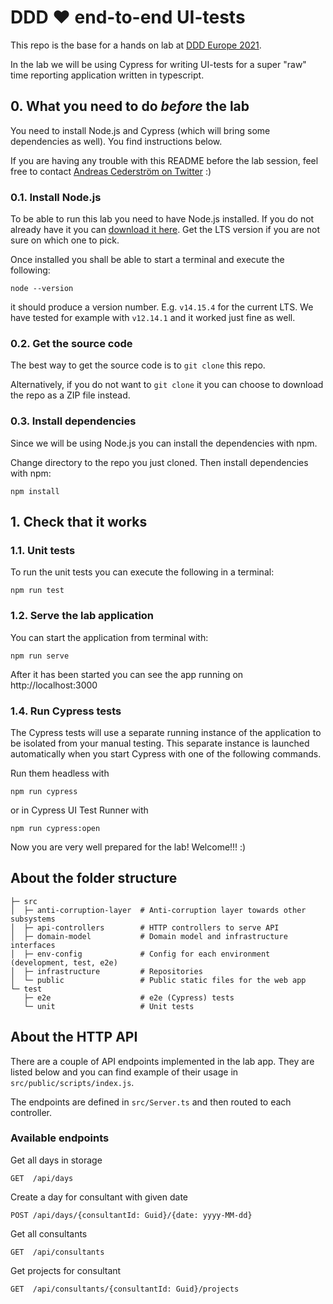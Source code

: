 # DDD ❤️ end-to-end UI-tests

This repo is the base for a hands on lab at [DDD Europe 2021](https://dddeurope.com/2021/).

In the lab we will be using Cypress for writing UI-tests for a super "raw" time reporting application written in typescript.

## 0. What you need to do _before_ the lab

You need to install Node.js and Cypress (which will bring some dependencies as well). You find instructions below.

If you are having any trouble with this README before the lab session, feel free to contact [Andreas Cederström on Twitter](https://twitter.com/a_cederstrom) :)

### 0.1. Install Node.js

To be able to run this lab you need to have Node.js installed. If you do not already have it you can [download it here](https://nodejs.org/en/download/). Get the LTS version if you are not sure on which one to pick.

Once installed you shall be able to start a terminal and execute the following:

```console
node --version
```

it should produce a version number. E.g. `v14.15.4` for the current LTS. We have tested for example with `v12.14.1` and it worked just fine as well.

### 0.2. Get the source code

The best way to get the source code is to `git clone` this repo.

Alternatively, if you do not want to `git clone` it you can choose to download the repo as a ZIP file instead.

### 0.3. Install dependencies

Since we will be using Node.js you can install the dependencies with npm.

Change directory to the repo you just cloned. Then install dependencies with npm:

```console
npm install
```

## 1. Check that it works

### 1.1. Unit tests

To run the unit tests you can execute the following in a terminal:

```console
npm run test
```

### 1.2. Serve the lab application

You can start the application from terminal with:

```console
npm run serve
```

After it has been started you can see the app running on http://localhost:3000

### 1.4. Run Cypress tests

The Cypress tests will use a separate running instance of the application to be isolated from your manual testing. This separate instance is launched automatically when you start Cypress with one of the following commands.

Run them headless with

```console
npm run cypress
```

or in Cypress UI Test Runner with

```console
npm run cypress:open
```

Now you are very well prepared for the lab! Welcome!!! :)

## About the folder structure

```
├─ src
│  ├─ anti-corruption-layer  # Anti-corruption layer towards other subsystems
│  ├─ api-controllers        # HTTP controllers to serve API
│  ├─ domain-model           # Domain model and infrastructure interfaces
│  ├─ env-config             # Config for each environment (development, test, e2e)
│  ├─ infrastructure         # Repositories
│  └─ public                 # Public static files for the web app
└─ test
   ├─ e2e                    # e2e (Cypress) tests
   └─ unit                   # Unit tests
```

## About the HTTP API

There are a couple of API endpoints implemented in the lab app. They are listed below and you can find example of their usage in `src/public/scripts/index.js`.

The endpoints are defined in `src/Server.ts` and then routed to each controller.

### Available endpoints

Get all days in storage

```
GET  /api/days
```

Create a day for consultant with given date

```
POST /api/days/{consultantId: Guid}/{date: yyyy-MM-dd}
```

Get all consultants

```
GET  /api/consultants
```

Get projects for consultant

```
GET  /api/consultants/{consultantId: Guid}/projects
```
